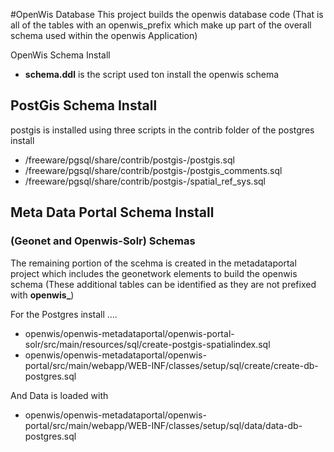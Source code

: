 #OpenWis Database 
This project builds the openwis database code 
(That is all of the tables with an openwis_prefix which make up part of the overall schema used within the openwis Application)

OpenWis Schema Install

* **schema.ddl** is the script used ton install the openwis schema 


## PostGis Schema Install
postgis is installed using three scripts in the contrib folder of the postgres install

* /freeware/pgsql/share/contrib/postgis-<version>/postgis.sql
* /freeware/pgsql/share/contrib/postgis-<version>/postgis_comments.sql
* /freeware/pgsql/share/contrib/postgis-<version>/spatial_ref_sys.sql


## Meta Data Portal Schema Install 

### (Geonet and Openwis-Solr) Schemas

The remaining portion of the scehma is created in the metadataportal project which includes the geonetwork elements to build the openwis schema (These additional tables can be identified as they are not prefixed with **openwis_**)

For the Postgres install ....

* openwis/openwis-metadataportal/openwis-portal-solr/src/main/resources/sql/create-postgis-spatialindex.sql
* openwis/openwis-metadataportal/openwis-portal/src/main/webapp/WEB-INF/classes/setup/sql/create/create-db-postgres.sql

And Data is loaded with 
* openwis/openwis-metadataportal/openwis-portal/src/main/webapp/WEB-INF/classes/setup/sql/data/data-db-postgres.sql
